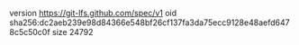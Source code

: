 version https://git-lfs.github.com/spec/v1
oid sha256:dc2aeb239e98d84366e548bf26cf137fa3da75ecc9128e48aefd6478c5c50c0f
size 24792
